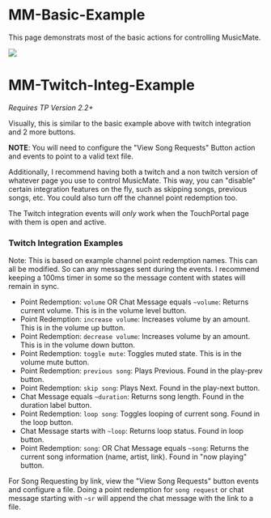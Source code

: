 
# MM-Basic-Example

This page demonstrats most of the basic actions for controlling MusicMate.

<img src="https://imgur.com/uDA0ZrF.png">

# MM-Twitch-Integ-Example

*Requires TP Version 2.2+*

Visually, this is similar to the basic example above with twitch integration and 2 more buttons.

**NOTE**: You will need to configure the "View Song Requests" Button action and events to point to a valid text file.

Additionally, I recommend having both a twitch and a non twitch version of whatever page you use to control MusicMate. This way, you can "disable" certain integration features on the fly, such as skipping songs, previous songs, etc. You could also turn off the channel point redemption too.

The Twitch integration events will *only* work when the TouchPortal page with them is open and active.

### Twitch Integration Examples

Note: This is based on example channel point redemption names. This can all be modified.
So can any messages sent during the events. I recommend keeping a 100ms timer in some so the message content with states will remain in sync.

- Point Redemption: `volume` OR Chat Message equals `~volume`: Returns current volume. This is in the volume level button.
- Point Redemption: `increase volume`: Increases volume by an amount. This is in the volume up button.
- Point Redemption: `decrease volume`: Increases volume by an amount. This is in the volume down button.
- Point Redemption: `toggle mute`: Toggles muted state. This is in the volume mute button.
- Point Redemption: `previous song`: Plays Previous. Found in the play-prev button.
- Point Redemption: `skip song`: Plays Next. Found in the play-next button.
- Chat Message equals `~duration`: Returns song length. Found in the duration label button.
- Point Redemption: `loop song`: Toggles looping of current song. Found in the loop button.
- Chat Message starts with `~loop`: Returns loop status. Found in loop button.
- Point Redemption: `song`: OR Chat Message equals `~song`: Returns the current song information (name, artist, link). Found in "now playing" button.

For Song Requesting by link, view the "View Song Requests" button events and configure a file.
Doing a point redemption for `song request` or chat message starting with `~sr` will append the chat message with the link to a file.
